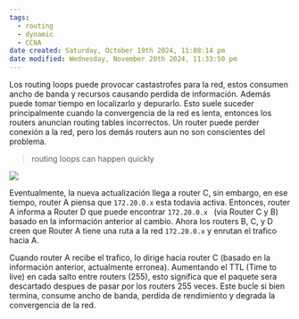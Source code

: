 ```yaml
---
tags:
  - routing
  - dynamic
  - CCNA
date created: Saturday, October 19th 2024, 11:08:14 pm
date modified: Wednesday, November 20th 2024, 11:33:50 pm
---
```


Los routing loops puede provocar castastrofes para la red, estos consumen ancho de banda y recursos causando perdida de información. Además puede tomar tiempo en localizarlo y depurarlo. 
Esto suele suceder principalmente cuando la convergencia de la red es lenta, entonces los routers anuncian routing tables incorrectos. Un router puede perder conexión a la red, pero los demás routers aun no son conscientes del problema. 

 > routing loops can happen quickly

![](Screenshot%20from%202024-01-29%2018-06-30.png)

Eventualmente, la nueva actualización llega a router C, sin embargo, en ese tiempo, router A piensa que `172.20.0.x` esta todavia activa. Entonces, router A informa a Router D que puede encontrar `172.20.0.x ` (via Router C y B) basado en la información anterior al cambio. Ahora los routers B, C, y D creen que Router A tiene una ruta a la red `172.20.0.x` y enrutan el trafico hacia A.  

Cuando router A recibe el trafico, lo dirige hacia router C (basado en la información anterior, actualmente erronea). Aumentando el TTL (Time to live) en cada salto entre routers (255), esto significa que el paquete sera descartado despues de pasar por los routers 255 veces. Este bucle si bien termina, consume ancho de banda, perdida de rendimiento y degrada la convergencia de la red.
